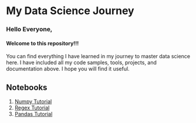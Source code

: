 # My Data Science Journey

### Hello Everyone,
#### Welcome to this repository!!!

You can find everything I have learned in my journey to master data science here. I have included all my code samples, tools, projects, and documentation above. I hope you will find it useful. 

## Notebooks
1. [Numpy Tutorial](https://github.com/sparshjaincs/Data-Science-Journey/blob/master/Numpy.ipynb)
2. [Regex Tutorial](https://github.com/sparshjaincs/Data-Science-Journey/blob/master/Regular%20Expressions.ipynb)
3. [Pandas Tutorial](https://github.com/sparshjaincs/Data-Science-Journey/tree/master/Pandas)
